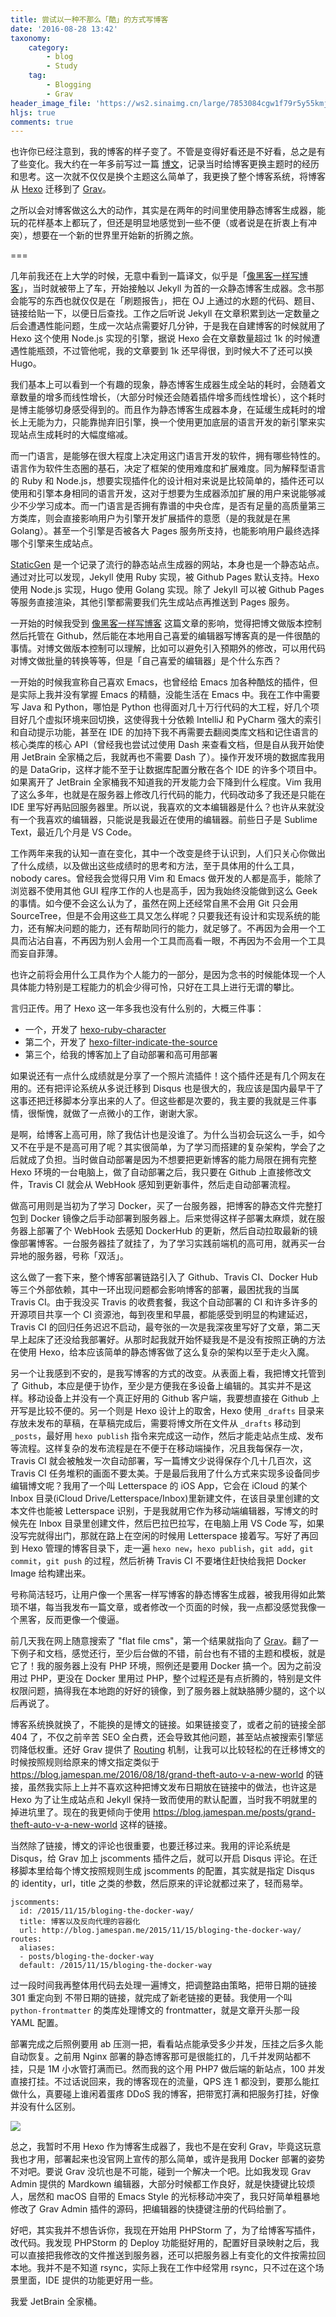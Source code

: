 ```yaml
---
title: 尝试以一种不那么「酷」的方式写博客
date: '2016-08-28 13:42'
taxonomy:
    category:
        - blog
        - Study
    tag:
        - Blogging
        - Grav
header_image_file: 'https://ws2.sinaimg.cn/large/7853084cgw1f79r5y55kmj218g0qugpf.jpg'
hljs: true
comments: true
---
```


也许你已经注意到，我的博客的样子变了。不管是变得好看还是不好看，总之是有了些变化。我大约在一年多前写过一篇 [博文][1]，记录当时给博客更换主题时的经历和思考。这一次就不仅仅是换个主题这么简单了，我更换了整个博客系统，将博客从 [Hexo][2] 迁移到了 [Grav][3]。

之所以会对博客做这么大的动作，其实是在两年的时间里使用静态博客生成器，能玩的花样基本上都玩了，但还是明显地感觉到一些不便（或者说是在折衷上有冲突），想要在一个新的世界里开始新的折腾之旅。

===

几年前我还在上大学的时候，无意中看到一篇译文，似乎是「[像黑客一样写博客][4]」，当时就被带上了车，开始接触以 Jekyll 为首的一众静态博客生成器。念书那会能写的东西也就仅仅是在「刷题报告」，把在 OJ 上通过的水题的代码、题目、链接给贴一下，以便日后查找。工作之后听说 Jekyll 在文章积累到达一定数量之后会遭遇性能问题，生成一次站点需要好几分钟，于是我在自建博客的时候就用了 Hexo 这个使用 Node.js 实现的引擎，据说 Hexo 会在文章数量超过 1k 的时候遭遇性能瓶颈，不过管他呢，我的文章要到 1k 还早得很，到时候大不了还可以换 Hugo。

我们基本上可以看到一个有趣的现象，静态博客生成器生成全站的耗时，会随着文章数量的增多而线性增长，（大部分时候还会随着插件增多而线性增长），这个耗时是博主能够切身感受得到的。而且作为静态博客生成器本身，在延缓生成耗时的增长上无能为力，只能靠抛弃旧引擎，换一个使用更加底层的语言开发的新引擎来实现站点生成耗时的大幅度缩减。

而一门语言，是能够在很大程度上决定用这门语言开发的软件，拥有哪些特性的。语言作为软件生态圈的基石，决定了框架的使用难度和扩展难度。同为解释型语言的 Ruby 和 Node.js，想要实现插件化的设计相对来说是比较简单的，插件还可以使用和引擎本身相同的语言开发，这对于想要为生成器添加扩展的用户来说能够减少不少学习成本。而一门语言是否拥有靠谱的中央仓库，是否有足量的高质量第三方类库，则会直接影响用户为引擎开发扩展插件的意愿（是的我就是在黑 Golang）。甚至一个引擎是否被各大 Pages 服务所支持，也能影响用户最终选择哪个引擎来生成站点。

[StaticGen][5] 是一个记录了流行的静态站点生成器的网站，本身也是一个静态站点。通过对比可以发现，Jekyll 使用 Ruby 实现，被 Github Pages 默认支持。Hexo 使用 Node.js 实现，Hugo 使用 Golang 实现。除了 Jekyll 可以被 Github Pages 等服务直接渲染，其他引擎都需要我们先生成站点再推送到 Pages 服务。

一开始的时候我受到 [像黑客一样写博客][4] 这篇文章的影响，觉得把博文做版本控制然后托管在 Github，然后能在本地用自己喜爱的编辑器写博客真的是一件很酷的事情。对博文做版本控制可以理解，比如可以避免引入预期外的修改，可以用代码对博文做批量的转换等等，但是「自己喜爱的编辑器」是个什么东西？

一开始的时候我宣称自己喜欢 Emacs，也曾经给 Emacs 加各种酷炫的插件，但是实际上我并没有掌握 Emacs 的精髓，没能生活在 Emacs 中。我在工作中需要写 Java 和 Python，哪怕是 Python 也得面对几十万行代码的大工程，好几个项目好几个虚拟环境来回切换，这使得我十分依赖 IntelliJ 和 PyCharm 强大的索引和自动提示功能，甚至在 IDE 的加持下我不再需要去翻阅类库文档和记住语言的核心类库的核心 API（曾经我也尝试过使用 Dash 来查看文档，但是自从我开始使用 JetBrain 全家桶之后，我就再也不需要 Dash 了）。操作开发环境的数据库我用的是 DataGrip，这样才能不至于让数据库配置分散在各个 IDE 的许多个项目中。如果离开了 JetBrain 全家桶我不知道我的开发能力会下降到什么程度。Vim 我用了这么多年，也就是在服务器上修改几行代码的能力，代码改动多了我还是只能在 IDE 里写好再贴回服务器里。所以说，我喜欢的文本编辑器是什么？也许从来就没有一个我喜欢的编辑器，只能说是我最近在使用的编辑器。前些日子是 Sublime Text，最近几个月是 VS Code。

工作两年来我的认知一直在变化，其中一个改变是终于认识到，人们只关心你做出了什么成绩，以及做出这些成绩时的思考和方法，至于具体用的什么工具，nobody cares。曾经我会觉得只用 Vim 和 Emacs 做开发的人都是高手，能除了浏览器不使用其他 GUI 程序工作的人也是高手，因为我始终没能做到这么 Geek 的事情。如今便不会这么认为了，虽然在网上还经常自黑不会用 Git 只会用 SourceTree，但是不会用这些工具又怎么样呢？只要我还有设计和实现系统的能力，还有解决问题的能力，还有帮助同行的能力，就足够了。不再因为会用一个工具而沾沾自喜，不再因为别人会用一个工具而高看一眼，不再因为不会用一个工具而妄自菲薄。

也许之前将会用什么工具作为个人能力的一部分，是因为念书的时候能体现一个人具体能力特别是工程能力的机会少得可怜，只好在工具上进行无谓的攀比。

言归正传。用了 Hexo 这一年多我也没有什么别的，大概三件事：

+ 一个，开发了 [hexo-ruby-character][7]
+ 第二个，开发了 [hexo-filter-indicate-the-source][8]
+ 第三个，给我的博客加上了自动部署和高可用部署

如果说还有一点什么成绩就是分享了一个照片流插件！这个插件还是有几个网友在用的。还有把评论系统从多说迁移到 Disqus 也是很大的，我应该是国内最早干了这事还把迁移脚本分享出来的人了。但这些都是次要的，我主要的我就是三件事情，很惭愧，就做了一点微小的工作，谢谢大家。

是啊，给博客上高可用，除了我估计也是没谁了。为什么当初会玩这么一手，如今又不在乎是不是高可用了呢？其实很简单，为了学习而搭建的复杂架构，学会了之后就成了负担。当时做自动部署是因为不想要把更新博客的能力局限在拥有完整 Hexo 环境的一台电脑上，做了自动部署之后，我只要在 Github 上直接修改文件，Travis CI 就会从 WebHook 感知到更新事件，然后走自动部署流程。

做高可用则是当初为了学习 Docker，买了一台服务器，把博客的静态文件完整打包到 Docker 镜像之后手动部署到服务器上。后来觉得这样子部署太麻烦，就在服务器上部署了个 WebHook 去感知 DockerHub 的更新，然后自动拉取最新的镜像部署博客。一台服务器挂了就挂了，为了学习实践前端机的高可用，就再买一台异地的服务器，号称「双活」。

这么做了一套下来，整个博客部署链路引入了 Github、Travis CI、Docker Hub 等三个外部依赖，其中一环出现问题都会影响博客的部署，最困扰我的当属 Travis CI。由于我没买 Travis 的收费套餐，我这个自动部署的 CI 和许多许多的开源项目共享一个 CI 资源池，每到夜里和早晨，都能感受到明显的构建延迟，Travis CI 的回归任务迟迟不启动，最夸张的一次是我深夜里写好了文章，第二天早上起床了还没给我部署好。从那时起我就开始怀疑我是不是没有按照正确的方法在使用 Hexo，给本应该简单的静态博客做了这么复杂的架构以至于走火入魔。

另一个让我感到不安的，是我写博客的方式的改变。从表面上看，我把博文托管到了 Github，本应是便于协作，至少是方便我在多设备上编辑的。其实并不是这样。移动设备上并没有一个真正好用的 Github 客户端，我要想直接在 Github 上开写是比较不便的。另一个则是 Hexo 设计上的取舍，Hexo 使用 `_drafts` 目录来存放未发布的草稿，在草稿完成后，需要将博文所在文件从 `_drafts` 移动到 `_posts`，最好用 `hexo publish` 指令来完成这一动作，然后才能走站点生成、发布等流程。这样复杂的发布流程是在不便于在移动端操作，况且我每保存一次，Travis CI 就会被触发一次自动部署，写一篇博文少说得保存个几十几百次，这 Travis CI 任务堆积的画面不要太美。于是最后我用了什么方式来实现多设备同步编辑博文呢？我用了一个叫 Letterspace 的 iOS App，它会在 iCloud 的某个 Inbox 目录(iCloud Drive/Letterspace/Inbox)里新建文件，在该目录里创建的文本文件也能被 Letterspace 识别，于是我就用它作为移动端编辑器，写博文的时候先在 Inbox 目录里创建文件，然后巴拉巴拉写，在电脑上用 VS Code 写，如果没写完就得出门，那就在路上在空闲的时候用 Letterspace 接着写。写好了再回到 Hexo 管理的博客目录下，走一遍 `hexo new`，`hexo publish`，`git add`，`git commit`，`git push` 的过程，然后祈祷 Travis CI 不要堵住赶快给我把 Docker Image 给构建出来。

号称简洁轻巧，让用户像一个黑客一样写博客的静态博客生成器，被我用得如此繁琐不堪，每当我发布一篇文章，或者修改一个页面的时候，我一点都没感觉我像一个黑客，反而更像一个傻逼。

前几天我在网上随意搜索了 "flat file cms"，第一个结果就指向了 [Grav][3]。翻了一下例子和文档，感觉还行，至少后台做的不错，前台也有不错的主题和模板，就是它了！我的服务器上没有 PHP 环境，照例还是要用 Docker 搞一个。因为之前没用过 PHP，更没在 Docker 里用过 PHP，整个过程还是有点折腾的，特别是文件权限问题，搞得我在本地跑的好好的镜像，到了服务器上就缺胳膊少腿的，这个以后再说了。

博客系统换就换了，不能换的是博文的链接。如果链接变了，或者之前的链接全部 404 了，不仅之前辛苦 SEO 全白费，还会导致其他问题，甚至站点被搜索引擎惩罚降低权重。还好 Grav 提供了 [Routing][9] 机制，让我可以比较轻松的在迁移博文的时候按照规则给原来的博文指定类似于 <https://blog.jamespan.me/2016/08/18/grand-theft-auto-v-a-new-world> 的链接，虽然我实际上上并不喜欢这种把博文发布日期放在链接中的做法，也许这是 Hexo 为了让生成站点和 Jekyll 保持一致而使用的默认配置，当时我不明就里的掉进坑里了。现在的我更倾向于使用 <https://blog.jamespan.me/posts/grand-theft-auto-v-a-new-world> 这样的链接。

当然除了链接，博文的评论也很重要，也要迁移过来。我用的评论系统是 Disqus，给 Grav 加上 jscomments 插件之后，就可以开启 Disqus 评论。在迁移脚本里给每个博文按照规则生成 jscomments 的配置，其实就是指定 Disqus 的 identity，url，title 之类的参数，然后原来的评论就都过来了，轻而易举。

```
jscomments:
  id: /2015/11/15/bloging-the-docker-way/
  title: 博客以及反向代理的容器化
  url: http://blog.jamespan.me/2015/11/15/bloging-the-docker-way/
routes:
  aliases:
  - posts/bloging-the-docker-way
  default: /2015/11/15/bloging-the-docker-way
```

过一段时间我再整体用代码去处理一遍博文，把调整路由策略，把带日期的链接 301 重定向到 不带日期的链接，就完成了新老链接的更替。我使用一个叫 `python-frontmatter` 的类库处理博文的 frontmatter，就是文章开头那一段 YAML 配置。

部署完成之后照例要用 ab 压测一把，看看站点能承受多少并发，压挂之后多久能自动恢复。之前用 Nginx 部署的静态博客那可是很能扛的，几千并发网站都不挂，只是 1M 小水管打满而已。然而我的这个用 PHP7 做后端的新站点，100 并发直接打挂。不过话说回来，我的博客现在的流量，QPS 连 1 都没到，要那么能扛做什么，真要碰上谁闲着蛋疼 DDoS 我的博客，把带宽打满和把服务打挂，好像并没有什么区别。

![](https://ws1.sinaimg.cn/large/7853084cgw1f79ecjmdr7j20qd05sabr.jpg)

总之，我暂时不用 Hexo 作为博客生成器了，我也不是在安利 Grav，毕竟这玩意我也才用，部署起来也没官网上宣传的那么简单，或许是我用 Docker 部署的姿势不对吧。要说 Grav 没坑也是不可能，碰到一个解决一个吧。比如我发现 Grav Admin 提供的 Mardkown 编辑器，大部分时候都工作良好，就是快捷键比较烦人，居然和 macOS 自带的 Emacs Style 的光标移动冲突了，我只好简单粗暴地修改了 Grav Admin 插件的源码，把编辑器的快捷键注册的代码给删了。

好吧，其实我并不想告诉你，我现在开始用 PHPStorm 了，为了给博客写插件，改代码。我发现 PHPStorm 的 Deploy 功能挺好用的，配置好目录映射之后，我可以直接把我修改的文件推送到服务器，还可以把服务器上有变化的文件按需拉回本地。我并不是不知道 rsync，实际上我在工作中经常用 rsync，只不过在这个场景里面，IDE 提供的功能更好用一些。

我爱 JetBrain 全家桶。

[1]: https://blog.jamespan.me/2015/04/28/scalability-and-cost/
[2]: https://hexo.io/zh-cn/
[3]: https://getgrav.org
[4]: http://tom.preston-werner.com/2008/11/17/blogging-like-a-hacker.html
[5]: https://www.staticgen.com
[6]: https://github.com/ppoffice/hexo-theme-icarus
[7]: https://github.com/JamesPan/hexo-ruby-character
[8]: https://github.com/JamesPan/hexo-filter-indicate-the-source
[9]: https://learn.getgrav.org/content/routing
